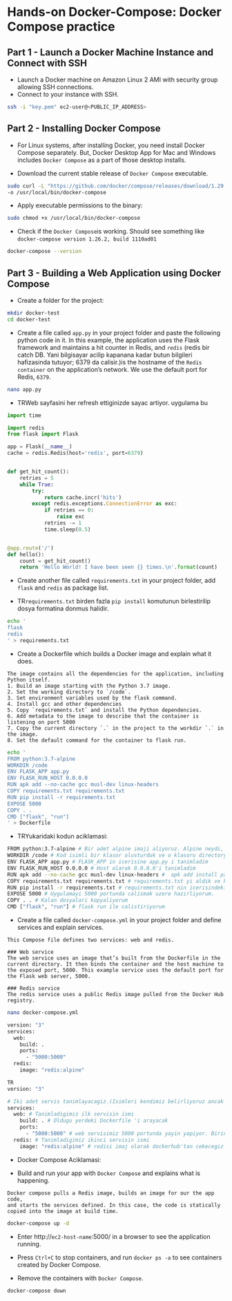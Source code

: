 # Hands-on Docker-Compose: Docker Compose practice


## Part 1 - Launch a Docker Machine Instance and Connect with SSH

- Launch a Docker machine on Amazon Linux 2 AMI with security group allowing SSH connections.
- Connect to your instance with SSH.

```bash
ssh -i "key.pem" ec2-user@<PUBLIC_IP_ADDRESS>
```

## Part 2 - Installing Docker Compose

- For Linux systems, after installing Docker, you need install Docker Compose separately. But, Docker Desktop App for Mac and Windows includes `Docker Compose` as a part of those desktop installs.

- Download the current stable release of `Docker Compose` executable.

```bash
sudo curl -L "https://github.com/docker/compose/releases/download/1.29.2/docker-compose-$(uname -s)-$(uname -m)" \
-o /usr/local/bin/docker-compose
```

- Apply executable permissions to the binary:

```bash
sudo chmod +x /usr/local/bin/docker-compose
```

- Check if the `Docker Compose`is working. Should see something like `docker-compose version 1.26.2, build 1110ad01`

```bash
docker-compose --version
```

## Part 3 - Building a Web Application using Docker Compose

- Create a folder for the project:
  
```bash
mkdir docker-test
cd docker-test
```

- Create a file called `app.py` in your project folder and paste the following python code in it. In this example, the application uses the Flask framework and maintains a hit counter in Redis, and  `redis` (redis bir catch DB. Yani bilgisayar acilip kapanana kadar butun bilgileri hafizasinda tutuyor; 6379 da calisir.)is the hostname of the `Redis container` on the application’s network. We use the default port for Redis, `6379`.
```bash
nano app.py
```
- TRWeb sayfasini her refresh ettiginizde sayac artiyor. uygulama bu
```python
import time

import redis
from flask import Flask

app = Flask(__name__)
cache = redis.Redis(host='redis', port=6379)


def get_hit_count():
    retries = 5
    while True:
        try:
            return cache.incr('hits')
        except redis.exceptions.ConnectionError as exc:
            if retries == 0:
                raise exc
            retries -= 1
            time.sleep(0.5)


@app.route('/')
def hello():
    count = get_hit_count()
    return 'Hello World! I have been seen {} times.\n'.format(count)
```

- Create another file called `requirements.txt` in your project folder, add `flask` and `redis` as package list.
 
- TR`requirements.txt` birden fazla `pip install` komutunun birlestirilip dosya formatina donmus halidir.
```bash
echo '
flask
redis
' > requirements.txt
```

- Create a Dockerfile which builds a Docker image and explain what it does.

```text
The image contains all the dependencies for the application, including Python itself.
1. Build an image starting with the Python 3.7 image.
2. Set the working directory to `/code`.
3. Set environment variables used by the flask command.
4. Install gcc and other dependencies
5. Copy `requirements.txt` and install the Python dependencies.
6. Add metadata to the image to describe that the container is listening on port 5000
7. Copy the current directory `.` in the project to the workdir `.` in the image.
8. Set the default command for the container to flask run.
```

```bash
echo '
FROM python:3.7-alpine
WORKDIR /code
ENV FLASK_APP app.py
ENV FLASK_RUN_HOST 0.0.0.0
RUN apk add --no-cache gcc musl-dev linux-headers
COPY requirements.txt requirements.txt
RUN pip install -r requirements.txt
EXPOSE 5000
COPY . .
CMD ["flask", "run"]
' > Dockerfile
```

- TRYukaridaki kodun aciklamasi:

```bash
FROM python:3.7-alpine # Bir adet alpine imaji aliyoruz. Alpine neydi, bilgisayari acip kapatincaya kadarki yapilan islemleri akilda tutan bir gecici(cache) DB
WORKDIR /code # Kod isimli bir klasor olusturduk ve o klasoru directory'miz yaptik
ENV FLASK_APP app.py # FLASK_APP in icerisine app.py i tanimladim
ENV FLASK_RUN_HOST 0.0.0.0 # Host olarak 0.0.0.0'i tanimladim
RUN apk add --no-cache gcc musl-dev linux-headers #  apk add install paketi(yum veya apt-get gibi) gcc, musl-dev ve linux-headers paketlerini kuruyoruz.
COPY requirements.txt requirements.txt # requirements.txt yi aldik ve kopyaladik.
RUN pip install -r requirements.txt # requirements.txt nin icerisindeki dependency'leri kuruyoruz.
EXPOSE 5000 # Uygulamayi 5000 portunda calismak uzere hazirliyorum.
COPY . . # Kalan dosyalari kopyaliyorum
CMD ["flask", "run"] # flask run ile calistiriyorum
```

- Create a file called `docker-compose.yml` in your project folder and define services and explain services.

```text
This Compose file defines two services: web and redis.

### Web service
The web service uses an image that’s built from the Dockerfile in the current directory. It then binds the container and the host machine to the exposed port, 5000. This example service uses the default port for the Flask web server, 5000.

### Redis service
The redis service uses a public Redis image pulled from the Docker Hub registry.
```

```bash
nano docker-compose.yml
```
```bash
version: "3"
services:
  web:
    build: .
    ports:
      - "5000:5000"
  redis:
    image: "redis:alpine"
```

```bash
TR
version: "3"

# Iki adet servis tanimlayacagiz.(Isimleri kendimiz belirliyoruz ancak belirledigimiz isimleri kullanma konusunda tutarli olmaliyiz.)
services:
  web: # Tanimladigimiz ilk servisin ismi
    build: . # Oldugu yerdeki Dockerfile 'i arayacak
    ports:
      - "5000:5000" # web servisimiz 5000 portunda yayin yapiyor. Birinci olan host ikinci olan container'in portu
  redis: # Tanimladigimiz ikinci servisin ismi
    image: "redis:alpine" # redisi imaj olarak dockerhub'tan cekecegiz
```
- Docker Compose Aciklamasi:

- Build and run your app with `Docker Compose` and explains what is happening.

```text
Docker compose pulls a Redis image, builds an image for our the app code,
and starts the services defined. In this case, the code is statically copied into the image at build time.
```

```bash
docker-compose up -d
```

- Enter http://`ec2-host-name`:5000/ in a browser to see the application running.

- Press `Ctrl+C` to stop containers, and run `docker ps -a` to see containers created by Docker Compose.

- Remove the containers with `Docker Compose`.

```bash
docker-compose down
```